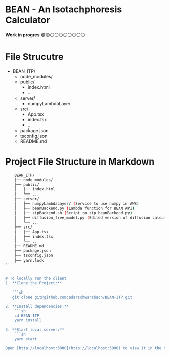 # BEAN - An Isotachphoresis Calculator

**Work in progres**
🟢🟡⚪️⚪️⚪️⚪️⚪️⚪️⚪️⚪️

# File Strucutre

- BEAN_ITP/
  - node_modules/
  - public/
    - index.html
    - ...
  - server/
    - numpyLambdaLayer
  - src/
    - App.tsx
    - index.tsx
    - ...
  - package.json
  - tsconfig.json
  - README.md

# Project File Structure in Markdown

```bash
    BEAN_ITP/
    ├── node_modules/
    ├── public/
    │   ├── index.html
    │   └── ...
    ├── server/
    │   ├── numpyLambdaLayer/ (Service to use numpy in AWS)
    │   ├── beanBackend.py (Lambda function for BEAN API)
    │   ├── zipBackend.sh (Script to zip beanBackend.py)
    │   ├── diffusion_free_model.py (Edited version of diffusion calculations)
    │   └── ...
    ├── src/
    │   ├── App.tsx
    │   ├── index.tsx
    │   └── ...
    ├── README.md
    ├── package.json
    ├── tsconfig.json
    ├── yarn.lock
''' 


# To locally run the client
1. **Clone the Project:**

   ```sh
   git clone git@github.com:adarschwarzbach/BEAN-ITP.git

2. **Install dependencies:**
    ```sh
    cd BEAN-ITP
    yarn install

3. **Start local server:**
    ```sh
    yarn start

Open [http://localhost:3000](http://localhost:3000) to view it in the browser.

